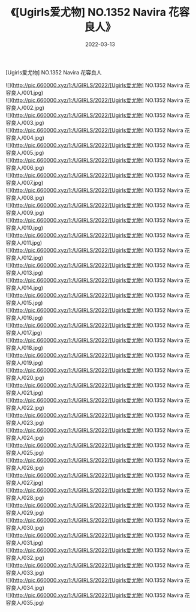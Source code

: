 ﻿---
layout: post
title:  《[Ugirls爱尤物] NO.1352 Navira 花容良人》
date:   2022-03-13
img: http://pic.660000.xyz/1:/UGIRLS/2022/[Ugirls爱尤物] NO.1352 Navira 花容良人/000.jpg
categories: [美女, 清纯, 唯美]
---

[Ugirls爱尤物] NO.1352 Navira 花容良人

 ![](http://pic.660000.xyz/1:/UGIRLS/2022/[Ugirls爱尤物] NO.1352 Navira 花容良人/001.jpg) <br>![](http://pic.660000.xyz/1:/UGIRLS/2022/[Ugirls爱尤物] NO.1352 Navira 花容良人/002.jpg) <br>![](http://pic.660000.xyz/1:/UGIRLS/2022/[Ugirls爱尤物] NO.1352 Navira 花容良人/003.jpg) <br>![](http://pic.660000.xyz/1:/UGIRLS/2022/[Ugirls爱尤物] NO.1352 Navira 花容良人/004.jpg) <br>![](http://pic.660000.xyz/1:/UGIRLS/2022/[Ugirls爱尤物] NO.1352 Navira 花容良人/005.jpg) <br>![](http://pic.660000.xyz/1:/UGIRLS/2022/[Ugirls爱尤物] NO.1352 Navira 花容良人/006.jpg) <br>![](http://pic.660000.xyz/1:/UGIRLS/2022/[Ugirls爱尤物] NO.1352 Navira 花容良人/007.jpg) <br>![](http://pic.660000.xyz/1:/UGIRLS/2022/[Ugirls爱尤物] NO.1352 Navira 花容良人/008.jpg) <br>![](http://pic.660000.xyz/1:/UGIRLS/2022/[Ugirls爱尤物] NO.1352 Navira 花容良人/009.jpg) <br>![](http://pic.660000.xyz/1:/UGIRLS/2022/[Ugirls爱尤物] NO.1352 Navira 花容良人/010.jpg) <br>![](http://pic.660000.xyz/1:/UGIRLS/2022/[Ugirls爱尤物] NO.1352 Navira 花容良人/011.jpg) <br>![](http://pic.660000.xyz/1:/UGIRLS/2022/[Ugirls爱尤物] NO.1352 Navira 花容良人/012.jpg) <br>![](http://pic.660000.xyz/1:/UGIRLS/2022/[Ugirls爱尤物] NO.1352 Navira 花容良人/013.jpg) <br>![](http://pic.660000.xyz/1:/UGIRLS/2022/[Ugirls爱尤物] NO.1352 Navira 花容良人/014.jpg) <br>![](http://pic.660000.xyz/1:/UGIRLS/2022/[Ugirls爱尤物] NO.1352 Navira 花容良人/015.jpg) <br>![](http://pic.660000.xyz/1:/UGIRLS/2022/[Ugirls爱尤物] NO.1352 Navira 花容良人/016.jpg) <br>![](http://pic.660000.xyz/1:/UGIRLS/2022/[Ugirls爱尤物] NO.1352 Navira 花容良人/017.jpg) <br>![](http://pic.660000.xyz/1:/UGIRLS/2022/[Ugirls爱尤物] NO.1352 Navira 花容良人/018.jpg) <br>![](http://pic.660000.xyz/1:/UGIRLS/2022/[Ugirls爱尤物] NO.1352 Navira 花容良人/019.jpg) <br>![](http://pic.660000.xyz/1:/UGIRLS/2022/[Ugirls爱尤物] NO.1352 Navira 花容良人/020.jpg) <br>![](http://pic.660000.xyz/1:/UGIRLS/2022/[Ugirls爱尤物] NO.1352 Navira 花容良人/021.jpg) <br>![](http://pic.660000.xyz/1:/UGIRLS/2022/[Ugirls爱尤物] NO.1352 Navira 花容良人/022.jpg) <br>![](http://pic.660000.xyz/1:/UGIRLS/2022/[Ugirls爱尤物] NO.1352 Navira 花容良人/023.jpg) <br>![](http://pic.660000.xyz/1:/UGIRLS/2022/[Ugirls爱尤物] NO.1352 Navira 花容良人/024.jpg) <br>![](http://pic.660000.xyz/1:/UGIRLS/2022/[Ugirls爱尤物] NO.1352 Navira 花容良人/025.jpg) <br>![](http://pic.660000.xyz/1:/UGIRLS/2022/[Ugirls爱尤物] NO.1352 Navira 花容良人/026.jpg) <br>![](http://pic.660000.xyz/1:/UGIRLS/2022/[Ugirls爱尤物] NO.1352 Navira 花容良人/027.jpg) <br>![](http://pic.660000.xyz/1:/UGIRLS/2022/[Ugirls爱尤物] NO.1352 Navira 花容良人/028.jpg) <br>![](http://pic.660000.xyz/1:/UGIRLS/2022/[Ugirls爱尤物] NO.1352 Navira 花容良人/029.jpg) <br>![](http://pic.660000.xyz/1:/UGIRLS/2022/[Ugirls爱尤物] NO.1352 Navira 花容良人/030.jpg) <br>![](http://pic.660000.xyz/1:/UGIRLS/2022/[Ugirls爱尤物] NO.1352 Navira 花容良人/031.jpg) <br>![](http://pic.660000.xyz/1:/UGIRLS/2022/[Ugirls爱尤物] NO.1352 Navira 花容良人/032.jpg) <br>![](http://pic.660000.xyz/1:/UGIRLS/2022/[Ugirls爱尤物] NO.1352 Navira 花容良人/033.jpg) <br>![](http://pic.660000.xyz/1:/UGIRLS/2022/[Ugirls爱尤物] NO.1352 Navira 花容良人/034.jpg) <br>![](http://pic.660000.xyz/1:/UGIRLS/2022/[Ugirls爱尤物] NO.1352 Navira 花容良人/035.jpg) <br>